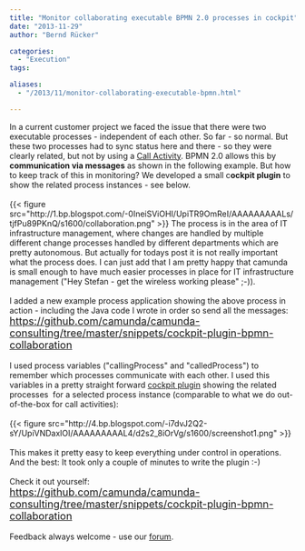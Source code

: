 ```yaml
---
title: "Monitor collaborating executable BPMN 2.0 processes in cockpit"
date: "2013-11-29"
author: "Bernd Rücker"

categories:
  - "Execution"
tags: 

aliases:
  - "/2013/11/monitor-collaborating-executable-bpmn.html"

---
```


<div>
In a current customer project we faced the issue that there were two executable processes - independent of each other. So far - so normal. But these two processes had to sync status here and there - so they were clearly related, but not by using a&nbsp;<a href="http://docs.camunda.org/latest/api-references/bpmn20/#subprocesses-call-activity" target="_blank">Call Activity</a>. BPMN 2.0 allows this by <b>communication via messages</b>&nbsp;as shown in the following example. But how to keep track of this in monitoring? We developed a small c<b>ockpit plugin</b> to show the related process instances - see below.<br />
<br />
{{< figure src="http://1.bp.blogspot.com/-0IneiSViOHI/UpiTR9OmReI/AAAAAAAAALs/tjfPu89PKnQ/s1600/collaboration.png" >}}
<a name='more'></a>The process is in the area of IT infrastructure management, where changes are handled by multiple different change processes handled by different departments which are pretty autonomous. But actually for todays post it is not really important what the process does. I can just add that I am pretty happy that camunda is small enough to have much easier processes in place for IT infrastructure management ("Hey Stefan - get the wireless working please" ;-)).<br />
<div class="separator" style="clear: both; text-align: left;">
<br /></div>
<div class="separator" style="clear: both; text-align: left;">
I added a new example process application showing the above process in action - including the Java code I wrote in order so send all the messages:</div>
<div class="separator" style="clear: both; text-align: left;">
<span style="color: #0000ee; font-size: large;"><u><a href="https://github.com/camunda/camunda-consulting/tree/master/snippets/cockpit-plugin-bpmn-collaboration">https://github.com/camunda/camunda-consulting/tree/master/snippets/cockpit-plugin-bpmn-collaboration</a></u></span></div>
<br />
I used process variables ("callingProcess" and "calledProcess") to remember which processes communicate with each other. I used this variables in a pretty straight forward <a href="http://docs.camunda.org/latest/guides/user-guide/#cockpit-plugins" target="_blank">cockpit plugin</a> showing the related processes &nbsp;for a selected process instance (comparable to what we do out-of-the-box for call activities):<br />
<br />
{{< figure src="http://4.bp.blogspot.com/-i7dvJ2Q2-sY/UpiVNDaxlOI/AAAAAAAAAL4/d2s2_8iOrVg/s1600/screenshot1.png" >}}
<div class="separator" style="clear: both; text-align: center;">
<br /></div>
This makes it pretty easy to keep everything under control in operations. And the best: It took only a couple of minutes to write the plugin :-)<br />
<br />
Check it out yourself:<br />
<span style="font-size: large;"><a href="https://github.com/camunda/camunda-consulting/tree/master/snippets/cockpit-plugin-bpmn-collaboration">https://github.com/camunda/camunda-consulting/tree/master/snippets/cockpit-plugin-bpmn-collaboration</a></span><br />
<br />
Feedback always welcome - use our <a href="http://camunda.org/community/forum.html" target="_blank">forum</a>.
</div>